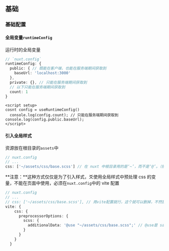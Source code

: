 ## 基础

### 基础配置

#### 全局变量`runtimeConfig`

运行时的全局变量

```ts
// `nuxt.config`
runtimeConfig: {
  public: { // 既能在客户端，也能在服务端期间获取到
    baseUrl: 'localhost:3000'
  },
  private: {}, // 只能在服务端期间获取到
  // 以下只能在服务端期间获取到
  count: 1
}
```

```vue
<script setup>
cosnt config = useRuntimeConfig()
  console.log(config.count); // 只能在服务端期间获取到
console.log(config.public.baseUrl);
</script>
```

#### 引入全局样式

资源放在根目录的`assets`中

```ts
// nuxt.config
// ...
css: ['~/assets/css/base.scss'] // 在 nuxt 中根目录用的是‘~’，而不是‘@’。（但是有弹幕说都可以）
```

**注意：**这种方式仅仅是为了引入样式，爻使用全局样式中预处理 css 的变量，不能在页面中使用，必须在`nuxt.config`中的 vite 配置

```ts
// nuxt.config
// ...
// css: ['~/assets/css/base.scss'], // 用vite配置就行，这个就可以删掉，不然报错重复引入
vite: {
    css: {
      preprocessorOptions: {
        scss: {
          additionalData: '@use "~/assets/css/base.scss";' // @use是 sass 的导入命令，与 vite无关
        }
      }
    }
  }
```

